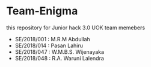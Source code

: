 # Team-Enigma
this repository for Junior hack 3.0 UOK 
team memebers 
- SE/2018/001 : M.R.M Abdullah
- SE/2018/014 : Pasan Lahiru
- SE/2018/047 : W.M.B.S. Wijenayaka
- SE/2018/048 : R.A. Waruni Lalendra
